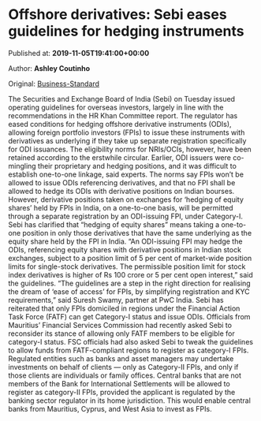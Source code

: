 
# Offshore derivatives: Sebi eases guidelines for hedging instruments

Published at: **2019-11-05T19:41:00+00:00**

Author: **Ashley Coutinho**

Original: [Business-Standard](https://www.business-standard.com/article/markets/offshore-derivatives-sebi-eases-guidelines-for-hedging-instruments-119110600049_1.html)

The Securities and Exchange Board of India (Sebi) on Tuesday issued operating guidelines for overseas investors, largely in line with the recommendations in the HR Khan Committee report.
The regulator has eased conditions for hedging offshore derivative instruments (ODIs), allowing foreign portfolio investors (FPIs) to issue these instruments with derivatives as underlying if they take up separate registration specifically for ODI issuances.
The eligibility norms for NRIs/OCIs, however, have been retained according to the erstwhile circular. Earlier, ODI issuers were co-mingling their proprietary and hedging positions, and it was difficult to establish one-to-one linkage, said experts.
The norms say FPIs won’t be allowed to issue ODIs referencing derivatives, and that no FPI shall be allowed to hedge its ODIs with derivative positions on Indian bourses.
However, derivative positions taken on exchanges for ‘hedging of equity shares’ held by FPIs in India, on a one-to-one basis, will be permitted through a separate registration by an ODI-issuing FPI, under Category-I. Sebi has clarified that “hedging of equity shares” means taking a one-to-one position in only those derivatives that have the same underlying as the equity share held by the FPI in India.
“An ODI-issuing FPI may hedge the ODIs, referencing equity shares with derivative positions in Indian stock exchanges, subject to a position limit of 5 per cent of market-wide position limits for single-stock derivatives. The permissible position limit for stock index derivatives is higher of Rs 100 crore or 5 per cent open interest,” said the guidelines.
“The guidelines are a step in the right direction for realising the dream of ‘ease of access’ for FPIs, by simplifying registration and KYC requirements,” said Suresh Swamy, partner at PwC India.
Sebi has reiterated that only FPIs domiciled in regions under the Financial Action Task Force (FATF) can get Category-I status and issue ODIs. Officials from Mauritius’ Financial Services Commission had recently asked Sebi to reconsider its stance of allowing only FATF members to be eligible for category-I status.
FSC officials had also asked Sebi to tweak the guidelines to allow funds from FATF-compliant regions to register as category-I FPIs.
Regulated entities such as banks and asset managers may undertake investments on behalf of clients — only as Category-II FPIs, and only if those clients are individuals or family offices.
Central banks that are not members of the Bank for International Settlements will be allowed to register as category-II FPIs, provided the applicant is regulated by the banking sector regulator in its home jurisdiction. This would enable central banks from Mauritius, Cyprus, and West Asia to invest as FPIs.
